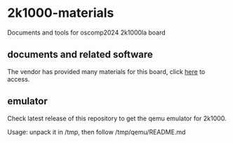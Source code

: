 # 2k1000-materials
Documents and tools for oscomp2024 2k1000la board

## documents and related software

The vendor has provided many materials for this board, click [here](https://pan.baidu.com/s/1eJCuudFR_B7F_7td8jHrCQ?pwd=jec3) to access.

## emulator

Check latest release of this repository to get the qemu emulator for 2k1000.

Usage: unpack it in /tmp, then follow /tmp/qemu/README.md



